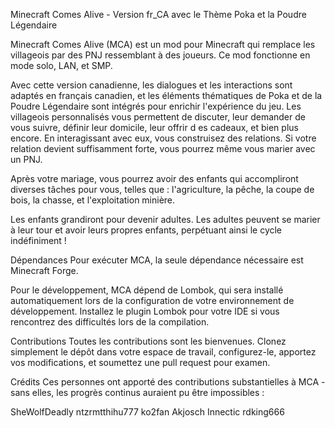 Minecraft Comes Alive - Version fr_CA avec le Thème Poka et la Poudre Légendaire

Minecraft Comes Alive (MCA) est un mod pour Minecraft qui remplace les villageois par des PNJ ressemblant à des joueurs. Ce mod fonctionne en mode solo, LAN, et SMP.

Avec cette version canadienne, les dialogues et les interactions sont adaptés en français canadien, et les éléments thématiques de Poka et de la Poudre Légendaire sont 
intégrés pour enrichir l'expérience du jeu. Les villageois personnalisés vous permettent de discuter, leur demander de vous suivre, définir leur domicile, leur offrir d
es cadeaux, et bien plus encore. En interagissant avec eux, vous construisez des relations. Si votre relation devient suffisamment forte, vous pourrez même vous marier 
avec un PNJ.

Après votre mariage, vous pourrez avoir des enfants qui accompliront diverses tâches pour vous, telles que : l'agriculture, la pêche, la coupe de bois, la chasse, et
l'exploitation minière.

Les enfants grandiront pour devenir adultes. Les adultes peuvent se marier à leur tour et avoir leurs propres enfants, perpétuant ainsi le cycle indéfiniment !

Dépendances
Pour exécuter MCA, la seule dépendance nécessaire est Minecraft Forge.

Pour le développement, MCA dépend de Lombok, qui sera installé automatiquement lors de la configuration de votre environnement de développement. Installez le plugin 
Lombok pour votre IDE si vous rencontrez des difficultés lors de la compilation.

Contributions
Toutes les contributions sont les bienvenues. Clonez simplement le dépôt dans votre espace de travail, configurez-le, apportez vos modifications, et soumettez une 
pull request pour examen.

Crédits
Ces personnes ont apporté des contributions substantielles à MCA - sans elles, les progrès continus auraient pu être impossibles :

SheWolfDeadly
ntzrmtthihu777
ko2fan
Akjosch
Innectic
rdking666

